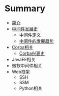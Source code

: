 # Summary

* [简介](README.md)
* [中间件发展史](chapter1.md)
  * 中间件定义
  * [中间件的发展趋势](chapter1/zhong-jian-jian-de-fa-zhan-qu-shi.md)
* [Corba相关](corbaxiang-guan.md)
  * [Corba兴衰史](corbaxiang-guan/corbaxing-shuai-shi.md)
* JavaEE相关
* 微软中间件相关
* Web框架
  * SSH
  * SSM
  * Python相关

